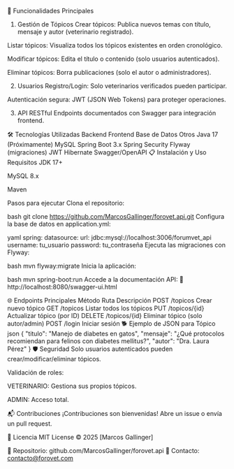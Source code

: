 🚀 Funcionalidades Principales
1. Gestión de Tópicos
Crear tópicos: Publica nuevos temas con título, mensaje y autor (veterinario registrado).

Listar tópicos: Visualiza todos los tópicos existentes en orden cronológico.

Modificar tópicos: Edita el título o contenido (solo usuarios autenticados).

Eliminar tópicos: Borra publicaciones (solo el autor o administradores).

2. Usuarios
Registro/Login: Solo veterinarios verificados pueden participar.

Autenticación segura: JWT (JSON Web Tokens) para proteger operaciones.

3. API RESTful
Endpoints documentados con Swagger para integración frontend.

🛠 Tecnologías Utilizadas
Backend	Frontend	Base de Datos	Otros
Java 17	(Próximamente)	MySQL	Spring Boot 3.x
Spring Security		Flyway (migraciones)	JWT
Hibernate			Swagger/OpenAPI
📋 Instalación y Uso
Requisitos
JDK 17+

MySQL 8.x

Maven

Pasos para ejecutar
Clona el repositorio:

bash
git clone https://github.com/MarcosGallinger/forovet.api.git
Configura la base de datos en application.yml:

yaml
spring:
  datasource:
    url: jdbc:mysql://localhost:3006/forumvet_api
    username: tu_usuario
    password: tu_contraseña
Ejecuta las migraciones con Flyway:

bash
mvn flyway:migrate
Inicia la aplicación:

bash
mvn spring-boot:run
Accede a la documentación API:
🔗 http://localhost:8080/swagger-ui.html

🌐 Endpoints Principales
Método	Ruta	Descripción
POST	/topicos	Crear nuevo tópico
GET	/topicos	Listar todos los tópicos
PUT	/topicos/{id}	Actualizar tópico (por ID)
DELETE	/topicos/{id}	Eliminar tópico (solo autor/admin)
POST	/login	Iniciar sesión
🐕 Ejemplo de JSON para Tópico
json
{
  "titulo": "Manejo de diabetes en gatos",
  "mensaje": "¿Qué protocolos recomiendan para felinos con diabetes mellitus?",
  "autor": "Dra. Laura Pérez"
}
🛡 Seguridad
Solo usuarios autenticados pueden crear/modificar/eliminar tópicos.

Validación de roles:

VETERINARIO: Gestiona sus propios tópicos.

ADMIN: Acceso total.

📬 Contribuciones
¡Contribuciones son bienvenidas! Abre un issue o envía un pull request.

📜 Licencia
MIT License © 2025 [Marcos Gallinger]

🔗 Repositorio: github.com/MarcosGallinger/forovet.api
📧 Contacto: contacto@forovet.com
